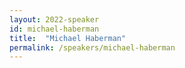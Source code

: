 ```yaml
---
layout: 2022-speaker
id: michael-haberman
title:  "Michael Haberman"
permalink: /speakers/michael-haberman
---
```

